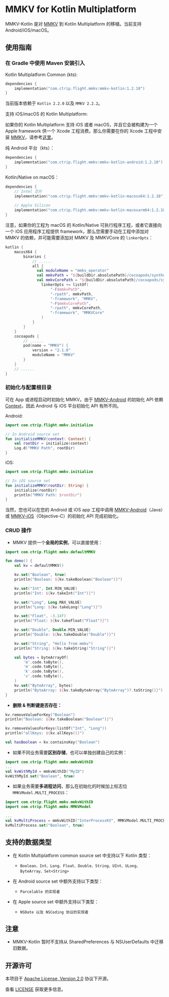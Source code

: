 # MMKV for Kotlin Multiplatform

MMKV-Kotlin 是对 [MMKV](https://github.com/Tencent/MMKV) 到 Kotlin Multiplatform 的移植。当前支持 Android/iOS/macOS。

## 使用指南

### 在 Gradle 中使用 Maven 安装引入

Kotlin Multiplatform Common (kts):

```kotlin
dependencies { 
    implementation("com.ctrip.flight.mmkv:mmkv-kotlin:1.2.18")
}
```

当前版本依赖于 `Kotlin 2.2.0` 以及 `MMKV 2.2.2`。

支持 iOS/macOS 的 Kotlin Multiplatform:

如果你的 Kotlin Multiplatform 支持 iOS 或者 macOS，并且它会被构建为一个 Apple framework 供一个 Xcode 工程消费。那么你需要在你的 Xcode
工程中安装 [MMKV](https://github.com/Tencent/MMKV)，请参考[这里](https://github.com/Tencent/MMKV/wiki/iOS_setup_cn)。

纯 Android 平台（kts）：

```kotlin
dependencies { 
    implementation("com.ctrip.flight.mmkv:mmkv-kotlin-android:1.2.18")
}
```

Kotlin/Native on macOS：

```kotlin
dependencies { 
    // Intel 芯片
    implementation("com.ctrip.flight.mmkv:mmkv-kotlin-macosx64:1.2.18")
    
    // Apple Silicon
    implementation("com.ctrip.flight.mmkv:mmkv-kotlin-macosarm64:1.2.18")
}
```
注意，如果你的工程为 macOS 的 Kotlin/Native 可执行程序工程，或者它直接向一个 iOS 应用程序工程提供 framework，那么您需要手动在工程中添加对 MMKV 的依赖，并可能需要添加对 MMKV 及 MMKVCore 的 `linkerOpts`：

```kotlin
kotlin {
    macosX64 {
        binaries {
            // ......
            all {
              val moduleName = "mmkv_operator"
              val mmkvPath = "${buildDir.absolutePath}/cocoapods/synthetic/OSX/$moduleName/build/Release/MMKV"
              val mmkvCorePath = "${buildDir.absolutePath}/cocoapods/synthetic/OSX/$moduleName//build/Release/MMKVCore"
                linkerOpts += listOf(
                    "-F$mmkvPath",
                    "-rpath", mmkvPath,
                    "-framework", "MMKV",
                    "-F$mmkvCorePath",
                    "-rpath", mmkvCorePath,
                    "-framework", "MMKVCore"
                )
            }
        }
    }
    cocoapods {
        // ......
        pod(name = "MMKV") {
            version = "2.1.0"
            moduleName = "MMKV"
        }
    }
    // ......
}
```

### 初始化与配置根目录

可在 App 或进程启动时初始化 MMKV。由于 [MMKV-Android](https://github.com/Tencent/MMKV/tree/master/Android/MMKV) 的初始化 API 依赖 [Context](https://developer.android.com/reference/android/content/Context)，因此 Android 与 iOS 平台初始化 API 有所不同。

Android:

```kotlin
import com.ctrip.flight.mmkv.initialize

// In Android source set
fun initializeMMKV(context: Context) {
    val rootDir = initialize(context)
    Log.d("MMKV Path", rootDir)
}
```

iOS:

```kotlin
import com.ctrip.flight.mmkv.initialize

// In iOS source set
fun initializeMMKV(rootDir: String) {
    initialize(rootDir)
    println("MMKV Path: $rootDir")
}
```

当然，您也可以在您的 Android 或 iOS app 工程中调用 [MMKV-Android](https://github.com/Tencent/MMKV/tree/master/Android/MMKV)（Java）或 [MMKV-iOS](https://github.com/Tencent/MMKV/tree/master/iOS)（Objective-C）的初始化 API 完成初始化。

### CRUD 操作

- MMKV 提供一个**全局的实例**，可以直接使用：

```kotlin
import com.ctrip.flight.mmkv.defaultMMKV

fun demo() {
    val kv = defaultMMKV()

    kv.set("Boolean", true)
    println("Boolean: ${kv.takeBoolean("Boolean")}")

    kv.set("Int", Int.MIN_VALUE)
    println("Int: ${kv.takeInt("Int")}")

    kv.set("Long", Long.MAX_VALUE)
    println("Long: ${kv.takeLong("Long")}")

    kv.set("Float", -3.14f)
    println("Float: ${kv.takeFloat("Float")}")

    kv.set("Double", Double.MIN_VALUE)
    println("Double: ${kv.takeDouble("Double")}")

    kv.set("String", "Hello from mmkv")
    println("String: ${kv.takeString("String")}")

    val bytes = byteArrayOf(
        'm'.code.toByte(), 
        'm'.code.toByte(), 
        'k'.code.toByte(), 
        'v'.code.toByte(),
    )
    kv.set("ByteArray", bytes)
    println("ByteArray: ${kv.takeByteArray("ByteArray")?.toString()}")
}
```

- **删除 & 判断键是否存在：**

```kotlin
kv.removeValueForKey("Boolean")
println("Boolean: ${kv.takeBoolean("Boolean")}")

kv.removeValuesForKeys(listOf("Int", "Long"))
println("allKeys: ${kv.allKeys()}")

val hasBoolean = kv.containsKey("Boolean")
```

- 如果不同业务需要**区别存储**，也可以单独创建自己的实例：

```kotlin
import com.ctrip.flight.mmkv.mmkvWithID
...
val kvWithMyId = mmkvWithID("MyID")
kvWithMyId.set("Boolean", true)
```

- 如果业务需要**多进程访问**，那么在初始化的时候加上标志位 `MMKVModel.MULTI_PROCESS`：

```kotlin
import com.ctrip.flight.mmkv.mmkvWithID
import com.ctrip.flight.mmkv.MMKVModel

...
val kvMultiProcess = mmkvWithID("InterProcessKV", MMKVModel.MULTI_PROCESS)
kvMultiProcess.set("Boolean", true)
```

## 支持的数据类型

* 在 Kotlin Multiplatform common source set 中支持以下 Kotlin 类型：
  * `Boolean、Int、Long、Float、Double、String、UInt、ULong、ByteArray、Set<String>`
 

* 在 Android source set 中额外支持以下类型：
  * `Parcelable 的实现者`


* 在 Apple source set 中额外支持以下类型：
  * `NSDate 以及 NSCoding 协议的实现者`


## 注意
 
- MMKV-Kotlin 暂时不支持从 SharedPreferences 与 NSUserDefaults 中迁移旧数据。

## 开源许可

本项目于 [Apache License, Version 2.0](https://www.apache.org/licenses/LICENSE-2.0) 协议下开源。

查看 [LICENSE](LICENSE.txt) 获取更多信息。